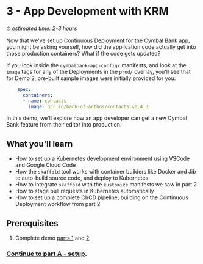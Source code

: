 # 3 - App Development with KRM   

⏱ *estimated time: 2-3 hours* 

Now that we've set up Continuous Deployment for the Cymbal Bank app, you might be asking yourself, how did the application code actually get into those production containers? What if the code gets updated? 

If you look inside the `cymbalbank-app-config/` manifests, and look at the `image` tags for any of the Deployments in the `prod/` overlay, you'll see that for Demo 2, pre-built sample images were initially provided for you:

```YAML
    spec: 
      containers:
      - name: contacts
        image: gcr.io/bank-of-anthos/contacts:v0.4.3
```

In this demo, we'll explore how an app developer can get a new Cymbal Bank feature from their editor into production. 


## What you'll learn  
- How to set up a Kubernetes development environment using VSCode and Google Cloud Code 
- How the `skaffold` tool works with container builders like Docker and Jib to auto-build source code, and deploy to Kubernetes
- How to integrate `skaffold` with the `kustomize` manifests we saw in part 2 
- How to stage pull requests in Kubernetes automatically
- How to set up a complete CI/CD pipeline, building on the Continuous Deployment workflow from part 2 

## Prerequisites 

1. Complete demo [parts 1](/1-setup) and [2](/2-how-krm-works). 

### **[Continue to part A - setup](partA-setup.md)**. 
